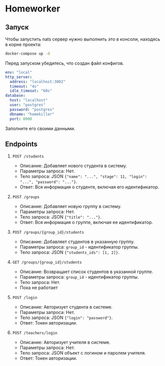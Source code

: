 # Homeworker
## Запуск
Чтобы запустить nats сервер нужно выполнить это в консоли, находясь в корне проекта:
```bash
docker-compose up -d
```
Перед запуском убедитесь, что создан файл конфигов.
```yaml
env: "local"
http_server:
  address: "localhost:3002"
  timeout: "4s"
  idle_timeout: "60s"
database:
  host: "localhost"
  user: "postgres"
  password: "postgres"
  dbname: "homekiller"
  port: 8000
```
Заполните его своими данными.
## Endpoints
1. `POST /students`
    - Описание: Добавляет нового студента в систему.
    - Параметры запроса: Нет.
    - Тело запроса: JSON `{"name": "...", "stage": 11, "login": "...", "password": "..."}`.
    - Ответ: Вся информация о студенте, включая его идентификатор.

2. `POST /groups`
    - Описание: Добавляет новую группу в систему.
    - Параметры запроса: Нет.
    - Тело запроса: JSON `{"title": "..."}`.
    - Ответ: Вся информация о группе, включая ее идентификатор.

3. `POST /groups/{group_id}/students`
    - Описание: Добавляет студентов в указанную группу.
    - Параметры запроса: `group_id` - идентификатор группы.
    - Тело запроса: JSON `{"students_ids": [1, 2]}`.

4. `GET /groups/{group_id}/students`
    - Описание: Возвращает список студентов в указанной группе.
    - Параметры запроса: `group_id` - идентификатор группы.
    - Тело запроса: Нет.
    - Пока не работает

5. `POST /login`
    - Описание: Авторизует студента в системе.
    - Параметры запроса: Нет.
    - Тело запроса: JSON `{"login": "password"}`.
    - Ответ: Токен авторизации.

6. `POST /teachers/login`
    - Описание: Авторизует учителя в системе.
    - Параметры запроса: Нет.
    - Тело запроса: JSON объект с логином и паролем учителя.
    - Ответ: Токен авторизации.

